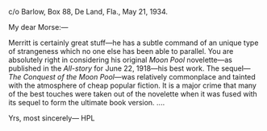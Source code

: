 c/o Barlow,
Box 88,
De Land, Fla.,
May 21, 1934.

My dear Morse:—

Merritt is certainly great stuff—he has a subtle command of an unique type of strangeness which no one else has been able to parallel. You are absolutely right in considering his original *Moon Pool* novelette—as published in the *All-story* for June 22, 1918—his best work. The sequel—*The Conquest of the Moon Pool*—was relatively commonplace and tainted with the atmosphere of cheap popular fiction. It is a major crime that many of the best touches were taken out of the novelette when it was fused with its sequel to form the ultimate book version. ....

Yrs, most sincerely—
HPL
